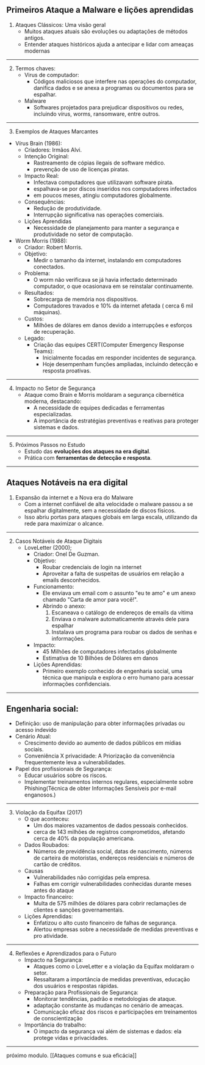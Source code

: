 ## Primeiros Ataque a Malware e lições aprendidas

1. Ataques Clássicos: Uma visão geral
	- Muitos ataques atuais são evoluções ou adaptações de métodos antigos.
	- Entender ataques históricos ajuda a antecipar e lidar com ameaças modernas
---
2. Termos chaves:
	- Virus de computador:
		- Códigos maliciosos que interfere nas operações do computador, danifica dados e se anexa a programas ou documentos para se espalhar.
	- Malware
		- Softwares projetados para prejudicar dispositivos ou redes, incluindo vírus, worms, ransomware, entre outros.
---
3. Exemplos de Ataques Marcantes
- Vírus Brain (1986):
	- Criadores: Irmãos Alvi.
	- Intenção Original:
		- Rastreamento de cópias ilegais de software médico.
		- prevenção de uso de licenças piratas.
	- Impacto Real:
		- Infectava computadores que utilizavam software pirata.
		- espalhava-se por discos inseridos nos computadores infectados
		- em poucos meses, atingiu computadores globalmente.
	- Consequências:
		- Redução de produtividade.
		- Interrupção significativa nas operações comerciais.
	- Lições Aprendidas
		- Necessidade de planejamento para manter a segurança e produtividade no setor de computação.
- Worm Morris (1988):
	- Criador: Robert Morris.
	- Objetivo:
		- Medir o tamanho da internet, instalando em computadores conectados.
	- Problema:
		- O worm não verificava se já havia infectado determinado computador, o que ocasionava em se reinstalar continuamente.
	-  Resultados:
		- Sobrecarga de memória nos dispositivos.
		- Computadores travados e 10% da internet afetada ( cerca 6 mil máquinas).
	- Custos:
		- Milhões de dólares em danos devido a interrupções e esforços de recuperação.
	- Legado:
		- Criação das equipes CERT(Computer Emergency Response Teams):
			- Inicialmente focadas em responder incidentes de segurança.
			- Hoje desempenham funções ampliadas, incluindo detecção e resposta proativas.
---
4. Impacto no Setor de Segurança
	- Ataque como Brain e Morris moldaram a segurança cibernética moderna, destacando:
		- A necessidade de equipes dedicadas e ferramentas especializadas.
		- A importância de estratégias preventivas e reativas para proteger sistemas e dados.
___
5. Próximos Passos no Estudo
	- Estudo das **evoluções dos ataques na era digital**.
	- Prática com **ferramentas de detecção e resposta**.
---
## Ataques Notáveis na era digital

1. Expansão da internet e a Nova era do Malware
	- Com a internet confiável de alta velocidade o malware passou a se espalhar digitalmente, sem a necessidade de discos físicos.
	- Isso abriu portas para ataques globais em larga escala, utilizando da rede para maximizar o alcance.
---
2. Casos Notáveis de Ataque Digitais
	- LoveLetter (2000);
		- Criador: Onel De Guzman.
		- Objetivo:
			- Roubar credenciais de login na internet
			- Aproveitar a falta de suspeitas de usuários em relação a emails desconhecidos.
		- Funcionamento:
			- Ele enviava um email com o assunto "eu te amo" e um anexo chamado "Carta de amor para você!".
			- Abrindo o anexo:
				1. Escaneava o catálogo de endereços de emails da vitima
				2. Enviava o malware automaticamente através dele para espalhar
				3. Instalava um programa para roubar os dados de senhas e informações.
		- Impacto:
			- 45 Milhões de computadores infectados globalmente
			- Estimativa de 10 Bilhões de Dólares em danos
		- Lições Aprendidas:
			- Primeiro exemplo conhecido de engenharia social, uma técnica que manipula e explora o erro humano para acessar informações confidenciais.
---
## Engenharia social:

- Definição: uso de manipulação para obter informações privadas ou acesso indevido
- Cenário Atual:
	- Crescimento devido ao aumento de dados públicos em mídias sociais.
	- Conveniência X privacidade:  A Priorização da conveniência frequentemente leva a vulnerabilidades.
- Papel dos profissionais de Segurança:
	- Educar usuários sobre os riscos.
	- Implementar treinamentos internos regulares, especialmente sobre Phishing(Técnica de obter Informações Sensíveis por e-mail enganosos.)
---
3. Violação da Equifax (2017)
	- O que aconteceu:
		- Um dos maiores vazamentos de dados pessoais conhecidos.
		- cerca de 143 milhões de registros comprometidos, afetando cerca de 40% da população americana.
	- Dados Roubados:
		- Números de previdência social, datas de nascimento, números de carteira de motoristas, endereços residenciais e números de cartão de créditos.
	- Causas
		- Vulnerabilidades não corrigidas pela empresa.
		- Falhas em corrigir vulnerabilidades conhecidas durante meses antes do ataque
	- Impacto financeiro:
		- Multa de 575 milhões de dólares para cobrir reclamações de clientes e sanções governamentais.
	- Lições Aprendidas:
		- Enfatizou o alto custo financeiro de falhas de segurança.
		- Alertou empresas sobre a necessidade de medidas preventivas e pro atividade.
---
4. Reflexões e Aprendizados para o Futuro
	- Impacto na Segurança:
		- Ataques como o LoveLetter e a violação da Equifax moldaram o setor.
		- Ressaltaram a importância de medidas preventivas, educação dos usuários e respostas rápidas.
	- Preparação para Profissionais de Segurança:
		- Monitorar tendências, padrão e metodologias de ataque.
		- adaptação constante às mudanças no cenário de ameaças.
		- Comunicação eficaz dos riscos e participações em treinamentos de conscientização
	- Importância do trabalho:
		- O impacto da segurança vai além de sistemas e dados: ela protege vidas e privacidades.
---
próximo modulo.
[[Ataques comuns e sua eficácia]]